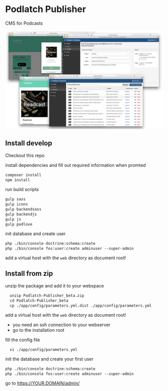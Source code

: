# Podlatch Publisher

CMS for Podcasts

![Podlatch Screenshots](https://raw.githubusercontent.com/Podlatch/Podlatch-Publisher/master/docs/podlatch.png)


## Install develop

Checkout this repo

install dependencies and fill out required information when promted
```
composer install
npm install
```

run build scripts
```
gulp sass
gulp icons
gulp backendsass
gulp backendjs
gulp js
gulp podlove
```
init database and create user
```
php ./bin/console doctrine:schema:create
php ./bin/console fos:user:create adminuser --super-admin
```
add a virtual host with the `web` directory as document root!





## Install from zip

unzip the package and add it to your webspace
```
  unzip Podlatch-Publisher_beta.zip 
  cd Podlatch-Publisher_beta
  cp ./app/config/parameters.yml.dist ./app/config/parameters.yml
```
add a virtual host with the `web` directory as document root!


* you need an ssh connection to your webserver
* go to the installation root

fill the config file
```
  vi ./app/config/parameters.yml
```
init the database and create your first user
```
php ./bin/console doctrine:schema:create
php ./bin/console fos:user:create adminuser --super-admin
 ```

go to https://YOUR.DOMAIN/admin/


